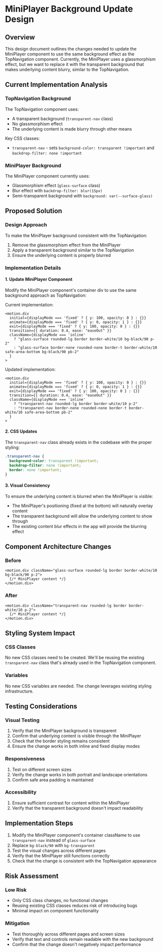 # MiniPlayer Background Update Design

## Overview
This design document outlines the changes needed to update the MiniPlayer component to use the same background effect as the TopNavigation component. Currently, the MiniPlayer uses a glassmorphism effect, but we want to replace it with the transparent background that makes underlying content blurry, similar to the TopNavigation.

## Current Implementation Analysis

### TopNavigation Background
The TopNavigation component uses:
- A transparent background (`transparent-nav` class)
- No glassmorphism effect
- The underlying content is made blurry through other means

Key CSS classes:
- `transparent-nav` - sets `background-color: transparent !important` and `backdrop-filter: none !important`

### MiniPlayer Background
The MiniPlayer component currently uses:
- Glassmorphism effect (`glass-surface` class)
- Blur effect with `backdrop-filter: blur(15px)`
- Semi-transparent background with `background: var(--surface-glass)`

## Proposed Solution

### Design Approach
To make the MiniPlayer background consistent with the TopNavigation:
1. Remove the glassmorphism effect from the MiniPlayer
2. Apply a transparent background similar to the TopNavigation
3. Ensure the underlying content is properly blurred

### Implementation Details

#### 1. Update MiniPlayer Component
Modify the MiniPlayer component's container div to use the same background approach as TopNavigation:

Current implementation:
```tsx
<motion.div
  initial={displayMode === 'fixed' ? { y: 100, opacity: 0 } : {}}
  animate={displayMode === 'fixed' ? { y: 0, opacity: 1 } : {}}
  exit={displayMode === 'fixed' ? { y: 100, opacity: 0 } : {}}
  transition={{ duration: 0.4, ease: "easeOut" }}
  className={displayMode === 'inline' 
    ? "glass-surface rounded-lg border border-white/10 bg-black/90 p-2" 
    : "glass-surface border-none rounded-none border-t border-white/10 safe-area-bottom bg-black/90 pb-2"
  }
>
```

Updated implementation:
```tsx
<motion.div
  initial={displayMode === 'fixed' ? { y: 100, opacity: 0 } : {}}
  animate={displayMode === 'fixed' ? { y: 0, opacity: 1 } : {}}
  exit={displayMode === 'fixed' ? { y: 100, opacity: 0 } : {}}
  transition={{ duration: 0.4, ease: "easeOut" }}
  className={displayMode === 'inline' 
    ? "transparent-nav rounded-lg border border-white/10 p-2" 
    : "transparent-nav border-none rounded-none border-t border-white/10 safe-area-bottom pb-2"
  }
>
```

#### 2. CSS Updates
The `transparent-nav` class already exists in the codebase with the proper styling:
```css
.transparent-nav {
  background-color: transparent !important;
  backdrop-filter: none !important;
  border: none !important;
}
```

#### 3. Visual Consistency
To ensure the underlying content is blurred when the MiniPlayer is visible:
- The MiniPlayer's positioning (fixed at the bottom) will naturally overlay content
- The transparent background will allow the underlying content to show through
- The existing content blur effects in the app will provide the blurring effect

## Component Architecture Changes

### Before
```tsx
<motion.div className="glass-surface rounded-lg border border-white/10 bg-black/90 p-2">
  {/* MiniPlayer content */}
</motion.div>
```

### After
```tsx
<motion.div className="transparent-nav rounded-lg border border-white/10 p-2">
  {/* MiniPlayer content */}
</motion.div>
```

## Styling System Impact

### CSS Classes
No new CSS classes need to be created. We'll be reusing the existing `transparent-nav` class that's already used in the TopNavigation component.

### Variables
No new CSS variables are needed. The change leverages existing styling infrastructure.

## Testing Considerations

### Visual Testing
1. Verify that the MiniPlayer background is transparent
2. Confirm that underlying content is visible through the MiniPlayer
3. Check that the border styling remains consistent
4. Ensure the change works in both inline and fixed display modes

### Responsiveness
1. Test on different screen sizes
2. Verify the change works in both portrait and landscape orientations
3. Confirm safe area padding is maintained

### Accessibility
1. Ensure sufficient contrast for content within the MiniPlayer
2. Verify that the transparent background doesn't impact readability

## Implementation Steps

1. Modify the MiniPlayer component's container className to use `transparent-nav` instead of `glass-surface`
2. Replace `bg-black/90` with `bg-transparent`
3. Test the visual changes across different pages
4. Verify that the MiniPlayer still functions correctly
5. Check that the change is consistent with the TopNavigation appearance

## Risk Assessment

### Low Risk
- Only CSS class changes, no functional changes
- Reusing existing CSS classes reduces risk of introducing bugs
- Minimal impact on component functionality

### Mitigation
- Test thoroughly across different pages and screen sizes
- Verify that text and controls remain readable with the new background
- Confirm that the change doesn't negatively impact performance